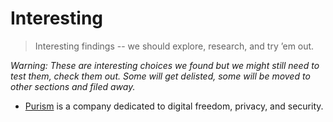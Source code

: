 # Interesting

> Interesting findings -- we should explore, research, and try ’em out.


_Warning: These are interesting choices we found but we might still need to test them, check them out. Some will get delisted, some will be moved to other sections and filed away._

- [Purism](https://puri.sm) is a company dedicated to digital freedom, privacy, and security.
